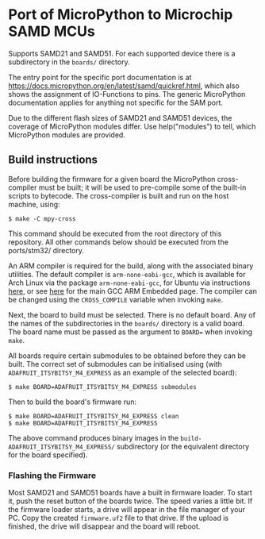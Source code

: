 Port of MicroPython to Microchip SAMD MCUs
==========================================

Supports SAMD21 and SAMD51. For each supported device there is a
subdirectory in the `boards/` directory.

The entry point for the specific port documentation is at
https://docs.micropython.org/en/latest/samd/quickref.html, which also
shows the assignment of IO-Functions to pins. The generic MicroPython
documentation applies for anything not specific for the SAM port.

Due to the different flash sizes of SAMD21 and SAMD51 devices, the
coverage of MicroPython modules differ. Use help("modules") to tell,
which MicroPython modules are provided.

Build instructions
------------------

Before building the firmware for a given board the MicroPython cross-compiler
must be built; it will be used to pre-compile some of the built-in scripts to
bytecode.  The cross-compiler is built and run on the host machine, using:

    $ make -C mpy-cross

This command should be executed from the root directory of this repository.
All other commands below should be executed from the ports/stm32/ directory.

An ARM compiler is required for the build, along with the associated binary
utilities.  The default compiler is `arm-none-eabi-gcc`, which is available for
Arch Linux via the package `arm-none-eabi-gcc`, for Ubuntu via instructions
[here](https://launchpad.net/~team-gcc-arm-embedded/+archive/ubuntu/ppa), or
see [here](https://launchpad.net/gcc-arm-embedded) for the main GCC ARM
Embedded page.  The compiler can be changed using the `CROSS_COMPILE` variable
when invoking `make`.

Next, the board to build must be selected.  There is no default board. Any
of the names of the subdirectories in the `boards/` directory is a valid board.
The board name must be passed as the argument to `BOARD=` when invoking `make`.

All boards require certain submodules to be obtained before they can be built.
The correct set of submodules can be initialised using (with
`ADAFRUIT_ITSYBITSY_M4_EXPRESS` as an example of the selected board):

    $ make BOARD=ADAFRUIT_ITSYBITSY_M4_EXPRESS submodules

Then to build the board's firmware run:

    $ make BOARD=ADAFRUIT_ITSYBITSY_M4_EXPRESS clean
    $ make BOARD=ADAFRUIT_ITSYBITSY_M4_EXPRESS

The above command produces binary images in the
`build-ADAFRUIT_ITSYBITSY_M4_EXPRESS/` subdirectory (or the equivalent
directory for the board specified).

### Flashing the Firmware

Most SAMD21 and SAMD51 boards have a built in firmware loader. To start it, push
the reset button of the boards twice. The speed varies a little bit. If the
firmware loader starts, a drive will appear in the file manager of your PC.
Copy the created `firmware.uf2` file to that drive. If the upload is finished, the
drive will disappear and the board will reboot.
